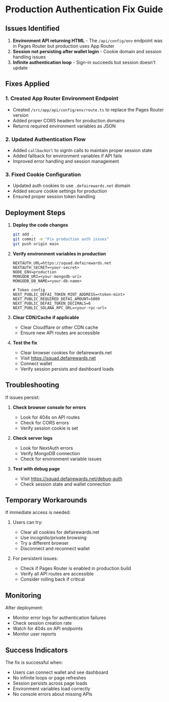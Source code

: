 # Production Authentication Fix Guide

## Issues Identified

1. **Environment API returning HTML** - The `/api/config/env` endpoint was in Pages Router but production uses App Router
2. **Session not persisting after wallet login** - Cookie domain and session handling issues
3. **Infinite authentication loop** - Sign-in succeeds but session doesn't update

## Fixes Applied

### 1. Created App Router Environment Endpoint
- Created `/src/app/api/config/env/route.ts` to replace the Pages Router version
- Added proper CORS headers for production domains
- Returns required environment variables as JSON

### 2. Updated Authentication Flow
- Added `callbackUrl` to signIn calls to maintain proper session state
- Added fallback for environment variables if API fails
- Improved error handling and session management

### 3. Fixed Cookie Configuration
- Updated auth cookies to use `.defairewards.net` domain
- Added secure cookie settings for production
- Ensured proper session token handling

## Deployment Steps

1. **Deploy the code changes**
   ```bash
   git add .
   git commit -m "Fix production auth issues"
   git push origin main
   ```

2. **Verify environment variables in production**
   ```
   NEXTAUTH_URL=https://squad.defairewards.net
   NEXTAUTH_SECRET=<your-secret>
   NODE_ENV=production
   MONGODB_URI=<your-mongodb-uri>
   MONGODB_DB_NAME=<your-db-name>
   
   # Token config
   NEXT_PUBLIC_DEFAI_TOKEN_MINT_ADDRESS=<token-mint>
   NEXT_PUBLIC_REQUIRED_DEFAI_AMOUNT=5000
   NEXT_PUBLIC_DEFAI_TOKEN_DECIMALS=6
   NEXT_PUBLIC_SOLANA_RPC_URL=<your-rpc-url>
   ```

3. **Clear CDN/Cache if applicable**
   - Clear Cloudflare or other CDN cache
   - Ensure new API routes are accessible

4. **Test the fix**
   - Clear browser cookies for defairewards.net
   - Visit https://squad.defairewards.net
   - Connect wallet
   - Verify session persists and dashboard loads

## Troubleshooting

If issues persist:

1. **Check browser console for errors**
   - Look for 404s on API routes
   - Check for CORS errors
   - Verify session cookie is set

2. **Check server logs**
   - Look for NextAuth errors
   - Verify MongoDB connection
   - Check for environment variable issues

3. **Test with debug page**
   - Visit https://squad.defairewards.net/debug-auth
   - Check session state and wallet connection

## Temporary Workarounds

If immediate access is needed:

1. Users can try:
   - Clear all cookies for defairewards.net
   - Use incognito/private browsing
   - Try a different browser
   - Disconnect and reconnect wallet

2. For persistent issues:
   - Check if Pages Router is enabled in production build
   - Verify all API routes are accessible
   - Consider rolling back if critical

## Monitoring

After deployment:
- Monitor error logs for authentication failures
- Check session creation rate
- Watch for 404s on API endpoints
- Monitor user reports

## Success Indicators

The fix is successful when:
- Users can connect wallet and see dashboard
- No infinite loops or page refreshes
- Session persists across page loads
- Environment variables load correctly
- No console errors about missing APIs 